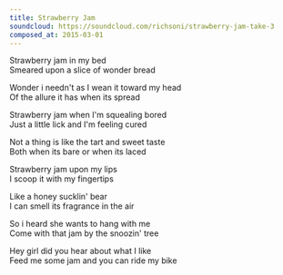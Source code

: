 ```yaml
---
title: Strawberry Jam
soundcloud: https://soundcloud.com/richsoni/strawberry-jam-take-3
composed_at: 2015-03-01
---
```


Strawberry jam in my bed  
Smeared upon a slice of wonder bread  

Wonder i needn't as I wean it toward my head  
Of the allure it has when its spread  

Strawberry jam when I'm squealing bored  
Just a little lick and I'm feeling cured  

Not a thing is like the tart and sweet taste  
Both when its bare or when its laced  

Strawberry jam upon my lips  
I scoop it with my fingertips  

Like a honey sucklin' bear  
I can smell its fragrance in the air  

So i heard she wants to hang with me  
Come with that jam by the snoozin' tree  

Hey girl did you hear about what I like  
Feed me some jam and you can ride my bike  
